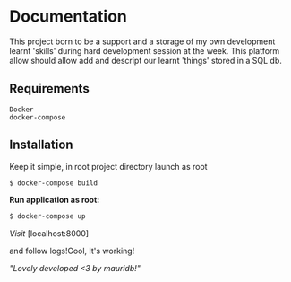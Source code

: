 # Documentation

This project born to be a support and a storage of my own development learnt 'skills' during hard development session at the week. This platform allow should allow add and descript our learnt 'things' stored in a SQL db.

## Requirements
```
Docker
docker-compose
```

## Installation
Keep it simple, in root project directory launch as root
```bash
$ docker-compose build
```

**Run application as root:**
```bash
$ docker-compose up
```
*Visit* [localhost:8000]

and follow logs!Cool, It's working!

*"Lovely developed <3 by mauridb!"*


